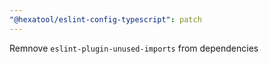 ```yaml
---
"@hexatool/eslint-config-typescript": patch
---
```


Remnove `eslint-plugin-unused-imports` from dependencies
